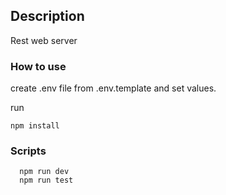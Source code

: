 ## Description

Rest web server

### How to use

create .env file from .env.template and set values.

run

```
npm install
```

### Scripts

```
  npm run dev
  npm run test
```
